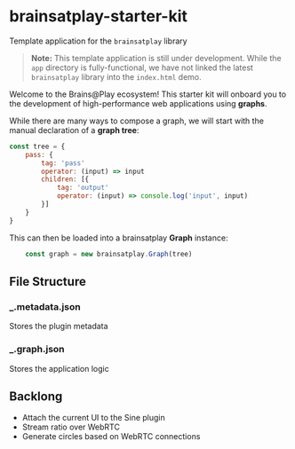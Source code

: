 # brainsatplay-starter-kit
 Template application for the `brainsatplay` library

> **Note:** This template application is still under development. While the `app` directory is fully-functional, we have not linked the latest `brainsatplay` library into the `index.html` demo.

Welcome to the Brains@Play ecosystem! This starter kit will onboard you to the development of high-performance web applications using **graphs**.

While there are many ways to compose a graph, we will start with the manual declaration of a **graph tree**:

```javascript 
const tree = {
    pass: {
        tag: 'pass'
        operator: (input) => input
        children: [{
            tag: 'output'
            operator: (input) => console.log('input', input)
        }]
    }
}
```

This can then be loaded into a brainsatplay **Graph** instance: 

```javascript
    const graph = new brainsatplay.Graph(tree)
```


## File Structure
### _.metadata.json
Stores the plugin metadata

### _.graph.json
Stores the application logic

## Backlong
- Attach the current UI to the Sine plugin
- Stream ratio over WebRTC
- Generate circles based on WebRTC connections
